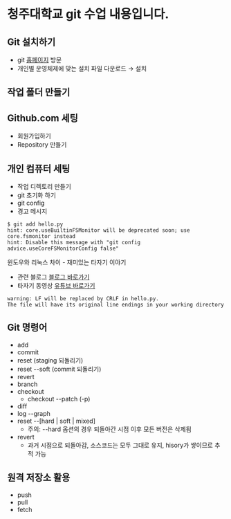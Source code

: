 청주대학교 git 수업 내용입니다.
===================

## Git 설치하기
- git [홈페이지](https://git-scm.com/) 방문
- 개인별 운영체제에 맞는 설치 파일 다운로드 $\to$ 설치


## 작업 폴더 만들기


## Github.com 세팅
- 회원가입하기
- Repository 만들기


## 개인 컴퓨터 세팅
- 작업 디렉토리 만들기
- git 초기화 하기
- git config
- 경고 메시지

```{code}
$ git add hello.py
hint: core.useBuiltinFSMonitor will be deprecated soon; use core.fsmonitor instead
hint: Disable this message with "git config advice.useCoreFSMonitorConfig false"
```

윈도우와 리눅스 차이 - 재미있는 타자기 이야기
- 관련 블로그 [블로그 바로가기](https://velog.io/@jakeseo_me/LF%EC%99%80-CRLF%EC%9D%98-%EC%B0%A8%EC%9D%B4-Feat.-Prettier)
- 타자기 동영상 [유튜브 바로가기](https://youtu.be/FkUXn5bOwzk)


```{code}
warning: LF will be replaced by CRLF in hello.py.
The file will have its original line endings in your working directory
```

## Git 명령어
- add
- commit
- reset (staging 되돌리기)
- reset --soft (commit 되돌리기)
- revert
- branch
- checkout
  - checkout --patch (-p)
- diff
- log --graph
- reset --[hard | soft | mixed]
  - 주의: --hard 옵션의 경우 되돌아간 시점 이후 모든 버전은 삭제됨
- revert
  - 과거 시점으로 되돌아감, 소스코드는 모두 그대로 유지, hisory가 쌓이므로 추적 가능


## 원격 저장소 활용
- push
- pull
- fetch
